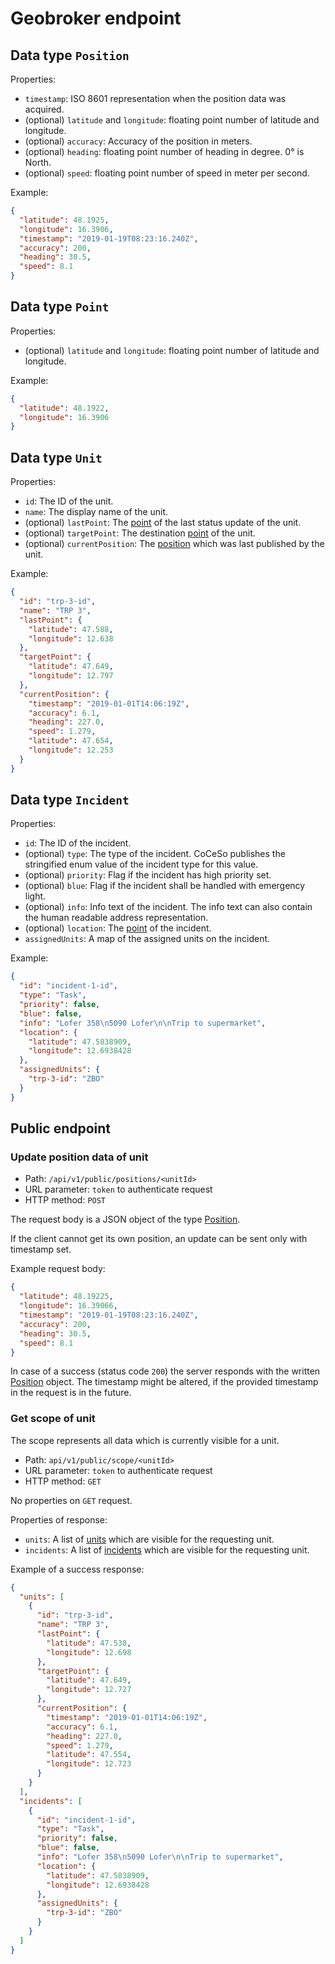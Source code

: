 # Geobroker endpoint

## Data type `Position`

Properties:

* `timestamp`: ISO 8601 representation when the position data was acquired.
* (optional) `latitude` and `longitude`: floating point number of latitude and longitude.
* (optional) `accuracy`: Accuracy of the position in meters.
* (optional) `heading`: floating point number of heading in degree. 0° is North.
* (optional) `speed`: floating point number of speed in meter per second.

Example:

```json
{
  "latitude": 48.1925,
  "longitude": 16.3906,
  "timestamp": "2019-01-19T08:23:16.240Z",
  "accuracy": 200,
  "heading": 30.5,
  "speed": 8.1
}
```

## Data type `Point`

Properties:

* (optional) `latitude` and `longitude`: floating point number of latitude and longitude.

Example:

```json
{
  "latitude": 48.1922,
  "longitude": 16.3906
}
```

## Data type `Unit`

Properties:

* `id`: The ID of the unit.
* `name`: The display name of the unit.
* (optional) `lastPoint`: The [point] of the last status update of the unit.
* (optional) `targetPoint`: The destination [point] of the unit.
* (optional) `currentPosition`: The [position] which was last published by the unit.

Example:

```json
{
  "id": "trp-3-id",
  "name": "TRP 3",
  "lastPoint": {
    "latitude": 47.588,
    "longitude": 12.638
  },
  "targetPoint": {
    "latitude": 47.649,
    "longitude": 12.797
  },
  "currentPosition": {
    "timestamp": "2019-01-01T14:06:19Z",
    "accuracy": 6.1,
    "heading": 227.0,
    "speed": 1.279,
    "latitude": 47.654,
    "longitude": 12.253
  }
}
```

## Data type `Incident`

Properties:

* `id`: The ID of the incident.
* (optional) `type`: The type of the incident. CoCeSo publishes the stringified enum value of the incident type for this value.
* (optional) `priority`: Flag if the incident has high priority set.
* (optional) `blue`: Flag if the incident shall be handled with emergency light.
* (optional) `info`: Info text of the incident. The info text can also contain the human readable address representation.
* (optional) `location`: The [point] of the incident.
* `assignedUnits`: A map of the assigned units on the incident.

Example:

```json
{
  "id": "incident-1-id",
  "type": "Task",
  "priority": false,
  "blue": false,
  "info": "Lofer 358\n5090 Lofer\n\nTrip to supermarket",
  "location": {
    "latitude": 47.5838909,
    "longitude": 12.6938428
  },
  "assignedUnits": {
    "trp-3-id": "ZBO"
  }
}
```

## Public endpoint

### Update position data of unit

* Path: `/api/v1/public/positions/<unitId>`
* URL parameter: `token` to authenticate request
* HTTP method: `POST`

The request body is a JSON object of the type [Position].

If the client cannot get its own position, an update can be sent only with timestamp set.

Example request body:

```json
{
  "latitude": 48.19225,
  "longitude": 16.39066,
  "timestamp": "2019-01-19T08:23:16.240Z",
  "accuracy": 200,
  "heading": 30.5,
  "speed": 8.1
}
```

In case of a success (status code `200`) the server responds with the written [Position] object.
The timestamp might be altered, if the provided timestamp in the request is in the future.

### Get scope of unit

The scope represents all data which is currently visible for a unit.

* Path: `api/v1/public/scope/<unitId>`
* URL parameter: `token` to authenticate request
* HTTP method: `GET`

No properties on `GET` request.

Properties of response:

* `units`: A list of [units](#data-type-unit) which are visible for the requesting unit.
* `incidents`: A list of [incidents](#data-type-incident) which are visible for the requesting unit.

Example of a success response:

```json
{
  "units": [
    {
      "id": "trp-3-id",
      "name": "TRP 3",
      "lastPoint": {
        "latitude": 47.538,
        "longitude": 12.698
      },
      "targetPoint": {
        "latitude": 47.649,
        "longitude": 12.727
      },
      "currentPosition": {
        "timestamp": "2019-01-01T14:06:19Z",
        "accuracy": 6.1,
        "heading": 227.0,
        "speed": 1.279,
        "latitude": 47.554,
        "longitude": 12.723
      }
    }
  ],
  "incidents": [
    {
      "id": "incident-1-id",
      "type": "Task",
      "priority": false,
      "blue": false,
      "info": "Lofer 358\n5090 Lofer\n\nTrip to supermarket",
      "location": {
        "latitude": 47.5838909,
        "longitude": 12.6938428
      },
      "assignedUnits": {
        "trp-3-id": "ZBO"
      }
    }
  ]
}
```

[Position]: #data-type-position
[position]: #data-type-position
[point]: #data-type-point